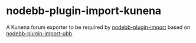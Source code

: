nodebb-plugin-import-kunena
========================

A Kunena forum exporter to be required by [nodebb-plugin-import](https://github.com/akhoury/nodebb-plugin-import) based on [nodebb-plugin-import-ubb](https://github.com/akhoury/nodebb-plugin-import-ubb).
